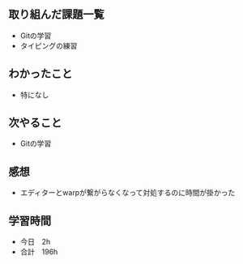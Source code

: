 ## 取り組んだ課題一覧
- Gitの学習
- タイピングの練習
## わかったこと
- 特になし
## 次やること
-  Gitの学習
## 感想
- エディターとwarpが繋がらなくなって対処するのに時間が掛かった
## 学習時間
- 今日　2h
- 合計　196h
